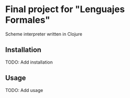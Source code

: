 # Final project for "Lenguajes Formales"

Scheme interpreter written in Clojure


## Installation

TODO: Add installation

## Usage

TODO: Add usage
